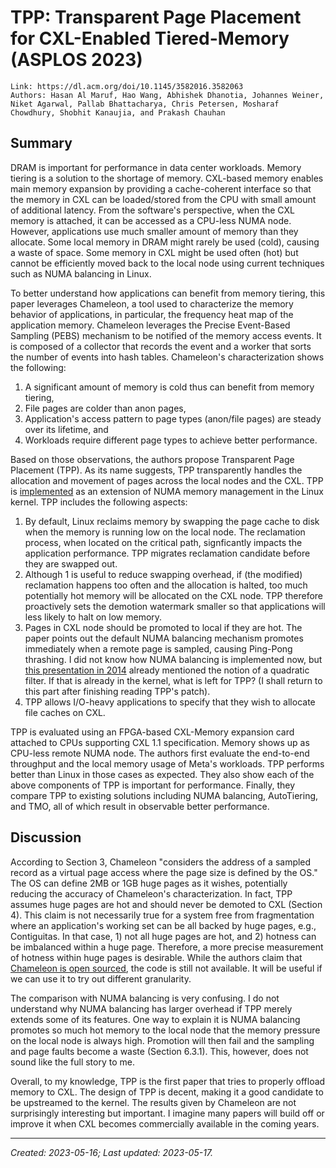 # TPP: Transparent Page Placement for CXL-Enabled Tiered-Memory (ASPLOS 2023)

```
Link: https://dl.acm.org/doi/10.1145/3582016.3582063
Authors: Hasan Al Maruf, Hao Wang, Abhishek Dhanotia, Johannes Weiner, Niket Agarwal, Pallab Bhattacharya, Chris Petersen, Mosharaf Chowdhury, Shobhit Kanaujia, and Prakash Chauhan
```

## Summary

DRAM is important for performance in data center workloads. Memory tiering is a solution to the shortage of memory. CXL-based memory enables main memory expansion by providing a cache-coherent interface so that the memory in CXL can be loaded/stored from the CPU with small amount of additional latency. From the software's perspective, when the CXL memory is attached, it can be accessed as a CPU-less NUMA node. However, applications use much smaller amount of memory than they allocate. Some local memory in DRAM might rarely be used (cold), causing a waste of space. Some memory in CXL might be used often (hot) but cannot be efficiently moved back to the local node using current techniques such as NUMA balancing in Linux.

To better understand how applications can benefit from memory tiering, this paper leverages Chameleon, a tool used to characterize the memory behavior of applications, in particular, the frequency heat map of the application memory. Chameleon leverages the Precise Event-Based Sampling (PEBS) mechanism to be notified of the memory access events. It is composed of a collector that records the event and a worker that sorts the number of events into hash tables. Chameleon's characterization shows the following:

1. A significant amount of memory is cold thus can benefit from memory tiering,
2. File pages are colder than anon pages,
3. Application's access pattern to page types (anon/file pages) are steady over its lifetime, and
4. Workloads require different page types to achieve better performance.

Based on those observations, the authors propose Transparent Page Placement (TPP). As its name suggests, TPP transparently handles the allocation and movement of pages across the local nodes and the CXL. TPP is [implemented](https://lwn.net/Articles/876993/) as an extension of NUMA memory management in the Linux kernel. TPP includes the following aspects:

1. By default, Linux reclaims memory by swapping the page cache to disk when the memory is running low on the local node. The reclamation process, when located on the critical path, signficantly impacts the application performance. TPP migrates reclamation candidate before they are swapped out.
2. Although 1 is useful to reduce swapping overhead, if (the modified) reclamation happens too often and the allocation is halted, too much potentially hot memory will be allocated on the CXL node. TPP therefore proactively sets the demotion watermark smaller so that applications will less likely to halt on low memory.
3. Pages in CXL node should be promoted to local if they are hot. The paper points out the default NUMA balancing mechanism promotes immediately when a remote page is sampled, causing Ping-Pong thrashing. I did not know how NUMA balancing is implemented now, but [this presentation in 2014](linux-kvm.org/images/7/75/01x07b-NumaAutobalancing.pdf) already mentioned the notion of a quadratic filter. If that is already in the kernel, what is left for TPP? (I shall return to this part after finishing reading TPP's patch).
4. TPP allows I/O-heavy applications to specify that they wish to allocate file caches on CXL.

TPP is evaluated using an FPGA-based CXL-Memory expansion card attached to CPUs supporting CXL 1.1 specification. Memory shows up as CPU-less remote NUMA node. The authors first evaluate the end-to-end throughput and the local memory usage of Meta's workloads. TPP performs better than Linux in those cases as expected. They also show each of the above components of TPP is important for performance. Finally, they compare TPP to existing solutions including NUMA balancing, AutoTiering, and TMO, all of which result in observable better performance.

## Discussion

According to Section 3, Chameleon "considers the address of a sampled record as a virtual page access where the page size is defined by the OS." The OS can define 2MB or 1GB huge pages as it wishes, potentially reducing the accuracy of Chameleon's characterization. In fact, TPP assumes huge pages are hot and should never be demoted to CXL (Section 4). This claim is not necessarily true for a system free from fragmentation where an application's working set can be all backed by huge pages, e.g., Contiguitas. In that case, 1) not all huge pages are hot, and 2) hotness can be imbalanced within a huge page. Therefore, a more precise measurement of hotness within huge pages is desirable. While the authors claim that [Chameleon is open sourced](https://github.com/facebookresearch/chameleon), the code is still not available. It will be useful if we can use it to try out different granularity.

The comparison with NUMA balancing is very confusing. I do not understand why NUMA balancing has larger overhead if TPP merely extends some of its features. One way to explain it is NUMA balancing promotes so much hot memory to the local node that the memory pressure on the local node is always high. Promotion will then fail and the sampling and page faults become a waste (Section 6.3.1). This, however, does not sound like the full story to me.

Overall, to my knowledge, TPP is the first paper that tries to properly offload memory to CXL. The design of TPP is decent, making it a good candidate to be upstreamed to the kernel. The results given by Chameleon are not surprisingly interesting but important. I imagine many papers will build off or improve it when CXL becomes commercially available in the coming years.

---

*Created: 2023-05-16; Last updated: 2023-05-17.*

